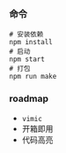 ### 命令
```
# 安装依赖
npm install
# 启动
npm start
# 打包
npm run make
```

### roadmap
- `vimic`
- 开箱即用
- 代码高亮
